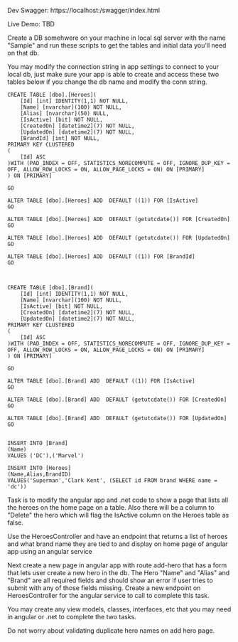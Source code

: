 Dev Swagger: https://localhost:<port>/swagger/index.html

Live Demo: TBD

Create a DB somehwere on your machine in local sql server with the name "Sample" and run these scripts to get the tables and initial data you'll need on that db.

You may modify the connection string in app settings to connect to your local db, just make sure your app is able to create and access these two tables below if you change the db name and modify the conn string.


```
CREATE TABLE [dbo].[Heroes](
	[Id] [int] IDENTITY(1,1) NOT NULL,
	[Name] [nvarchar](100) NOT NULL,
	[Alias] [nvarchar](50) NULL,
	[IsActive] [bit] NOT NULL,
	[CreatedOn] [datetime2](7) NOT NULL,
	[UpdatedOn] [datetime2](7) NOT NULL,
	[BrandId] [int] NOT NULL,
PRIMARY KEY CLUSTERED 
(
	[Id] ASC
)WITH (PAD_INDEX = OFF, STATISTICS_NORECOMPUTE = OFF, IGNORE_DUP_KEY = OFF, ALLOW_ROW_LOCKS = ON, ALLOW_PAGE_LOCKS = ON) ON [PRIMARY]
) ON [PRIMARY]

GO

ALTER TABLE [dbo].[Heroes] ADD  DEFAULT ((1)) FOR [IsActive]
GO

ALTER TABLE [dbo].[Heroes] ADD  DEFAULT (getutcdate()) FOR [CreatedOn]
GO

ALTER TABLE [dbo].[Heroes] ADD  DEFAULT (getutcdate()) FOR [UpdatedOn]
GO

ALTER TABLE [dbo].[Heroes] ADD  DEFAULT ((1)) FOR [BrandId]
GO



CREATE TABLE [dbo].[Brand](
	[Id] [int] IDENTITY(1,1) NOT NULL,
	[Name] [nvarchar](100) NOT NULL,
	[IsActive] [bit] NOT NULL,
	[CreatedOn] [datetime2](7) NOT NULL,
	[UpdatedOn] [datetime2](7) NOT NULL,
PRIMARY KEY CLUSTERED 
(
	[Id] ASC
)WITH (PAD_INDEX = OFF, STATISTICS_NORECOMPUTE = OFF, IGNORE_DUP_KEY = OFF, ALLOW_ROW_LOCKS = ON, ALLOW_PAGE_LOCKS = ON) ON [PRIMARY]
) ON [PRIMARY]

GO

ALTER TABLE [dbo].[Brand] ADD  DEFAULT ((1)) FOR [IsActive]
GO

ALTER TABLE [dbo].[Brand] ADD  DEFAULT (getutcdate()) FOR [CreatedOn]
GO

ALTER TABLE [dbo].[Brand] ADD  DEFAULT (getutcdate()) FOR [UpdatedOn]
GO


INSERT INTO [Brand]
(Name)
VALUES ('DC'),('Marvel')

INSERT INTO [Heroes]
(Name,Alias,BrandID)
VALUES('Superman','Clark Kent', (SELECT id FROM brand WHERE name = 'dc'))
```


Task is to modify the angular app and .net code to show a page that lists all the heroes on the home page on a table. Also there will be a column to "Delete" the hero which will flag the IsActive column on the Heroes table as false.

Use the HeroesController and have an endpoint that returns a list of heroes and what brand name they are tied to and display on home page of angular app using an angular service

Next create a new page in angular app with route add-hero that has a form that lets user create a new hero in the db.  The Hero "Name" and "Alias" and "Brand" are all required fields and should show an error if user tries to submit with any of those fields missing.  Create a new endpoint on HeroesController for the angular service to call to complete this task.

You may create any view models, classes, interfaces, etc that you may need in angular or .net to complete the two tasks.

Do not worry about validating duplicate hero names on add hero page.
